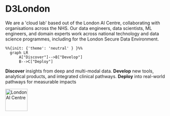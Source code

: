 # D3London

We are a 'cloud lab' based out of the London AI Centre, collaborating with organisations across the NHS. Our data engineers, data scientists, ML engineers, and domain experts work across national technology and data science programmes, including for the London Secure Data Environment.

```mermaid
%%{init: {'theme': 'neutral' } }%%
  graph LR
      A["Discover"]-->B["Develop"]
      B-->C["Deploy"]
```

**Discover** insights from deep and multi-modal data. **Develop** new tools, analytical products, and integrated clinical pathways. **Deploy** into real-world pathways for measurable impacts

<a href="https://www.aicentre.co.uk/"><img src="https://openhealthhub.org/uploads/default/original/1X/3494038bee19363220a0f498ea780ce17a202e4d.gif" alt="London AI Centre" title="" height="70" /></a>


